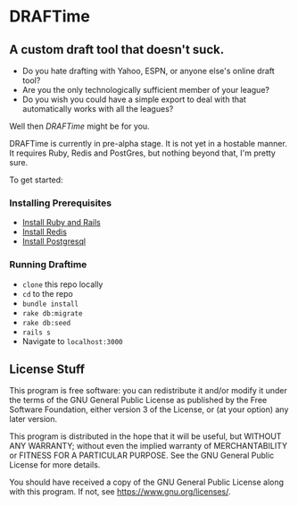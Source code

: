 # DRAFTime

## A custom draft tool that doesn't suck.

- Do you hate drafting with Yahoo, ESPN, or anyone else's online draft tool?
- Are you the only technologically sufficient member of your league?
- Do you wish you could have a simple export to deal with that automatically works with all the leagues?

Well then _DRAFTime_ might be for you.

DRAFTime is currently in pre-alpha stage. It is not yet in a hostable manner. It requires Ruby, Redis and PostGres, but nothing beyond that, I'm pretty sure.

To get started:

### Installing Prerequisites

- [Install Ruby and Rails](https://gorails.com/setup/osx/11.0-big-sur)
- [Install Redis](https://gist.github.com/tomysmile/1b8a321e7c58499ef9f9441b2faa0aa8)
- [Install Postgresql](https://wiki.postgresql.org/wiki/Homebrew)

### Running Draftime

- `clone` this repo locally
- `cd` to the repo
- `bundle install`
- `rake db:migrate`
- `rake db:seed`
- `rails s`
- Navigate to `localhost:3000`

## License Stuff

This program is free software: you can redistribute it and/or modify
it under the terms of the GNU General Public License as published by
the Free Software Foundation, either version 3 of the License, or
(at your option) any later version.

This program is distributed in the hope that it will be useful,
but WITHOUT ANY WARRANTY; without even the implied warranty of
MERCHANTABILITY or FITNESS FOR A PARTICULAR PURPOSE. See the
GNU General Public License for more details.

You should have received a copy of the GNU General Public License
along with this program. If not, see <https://www.gnu.org/licenses/>.
